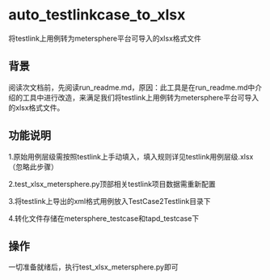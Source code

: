 # auto_testlinkcase_to_xlsx
将testlink上用例转为metersphere平台可导入的xlsx格式文件
## 背景
阅读次文档前，先阅读run_readme.md，原因：此工具是在run_readme.md中介绍的工具中进行改造，来满足我们将testlink上用例转为metersphere平台可导入的xlsx格式文件。
## 功能说明
1.原始用例层级需按照testlink上手动填入，填入规则详见testlink用例层级.xlsx（忽略此步骤）

2.test_xlsx_metersphere.py顶部相关testlink项目数据需重新配置

3.将testlink上导出的xml格式用例放入TestCase2Testlink目录下

4.转化文件存储在metersphere_testcase和tapd_testcase下

## 操作
一切准备就绪后，执行test_xlsx_metersphere.py即可
